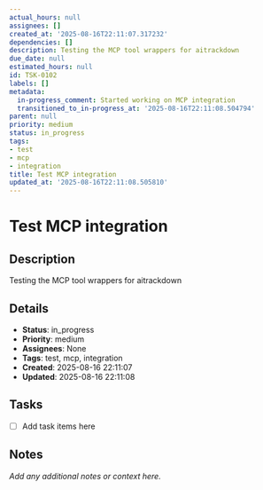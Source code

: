 ```yaml
---
actual_hours: null
assignees: []
created_at: '2025-08-16T22:11:07.317232'
dependencies: []
description: Testing the MCP tool wrappers for aitrackdown
due_date: null
estimated_hours: null
id: TSK-0102
labels: []
metadata:
  in-progress_comment: Started working on MCP integration
  transitioned_to_in-progress_at: '2025-08-16T22:11:08.504794'
parent: null
priority: medium
status: in_progress
tags:
- test
- mcp
- integration
title: Test MCP integration
updated_at: '2025-08-16T22:11:08.505810'
---
```


# Test MCP integration

## Description
Testing the MCP tool wrappers for aitrackdown

## Details
- **Status**: in_progress
- **Priority**: medium
- **Assignees**: None
- **Tags**: test, mcp, integration
- **Created**: 2025-08-16 22:11:07
- **Updated**: 2025-08-16 22:11:08

## Tasks
- [ ] Add task items here

## Notes
_Add any additional notes or context here._
